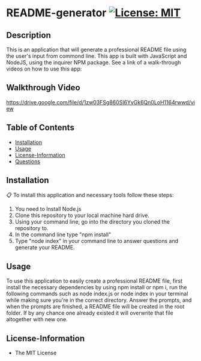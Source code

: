 
# README-generator [![License: MIT](https://img.shields.io/badge/License-MIT-yellow.svg)](https://opensource.org/licenses/MIT)

## Description
This is an application that will generate a professional README file using the user's input from commond line. This app is built with JavaScript and NodeJS, using the inquirer NPM package. See a link of a walk-through videos on how to use this app:

## Walkthrough Video
https://drive.google.com/file/d/1zw03FSg860Sl6YvGk6Qn0LoH1164rwwd/view

## Table of Contents
* [Installation](#Installation)
* [Usage](#Usage)
* [License-Information](#License-Information)
* [Questions](#Questions)

## Installation 
:clipboard:
To install this application and necessary tools follow these steps:
1. You need to Install Node.js
2. Clone this repository to your local machine hard drive. 
3. Using your command line, go into the directory you cloned the repository to. 
4. In the command line type "npm install"
5. Type "node index" in your command line to answer questions and generate your README. 

  
## Usage
To use this application to easily create a professional README file, first install the necessary dependencies by using npm install or npm i, run the following commands such as node index.js or node index in your terminal while making sure you're in the correct directory. Answer the prompts, and when the prompts are finished, a README file will be created in the root folder. If by any chance one already existed it will overwrite that file altogether with new one.


## License-Information 
  * The MIT License
  
  
  
